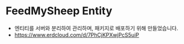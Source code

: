 # FeedMySheep Entity

- 엔티티를 서버와 분리하여 관리하며, 패키지로 배포하기 위해 만들었습니다.
- https://www.erdcloud.com/d/7PhCjKPXwjPcS5uiP
